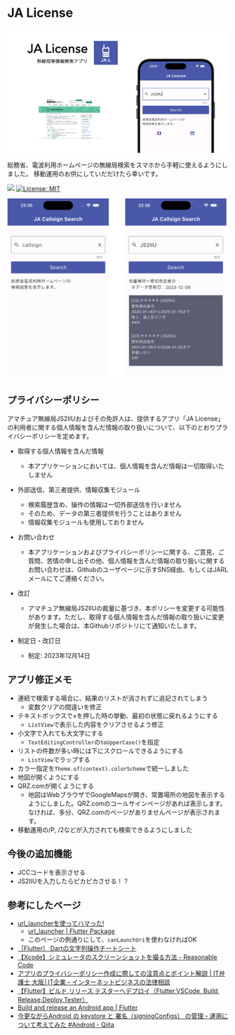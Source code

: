 # JA License

<img src="doc/JALicense.png" width=720>

総務省、電波利用ホームページの無線局検索をスマホから手軽に使えるようにしました。
移動運用のお供にしていだだけたら幸いです。

![](https://byob.yarr.is/JS2IIU-MH/JALicense/time)
[![License: MIT](https://img.shields.io/badge/License-MIT-brightgreen.svg)](LICENSE)

<img src="doc/JALicense_image.png" width=500>

## プライバシーポリシー
アマチュア無線局JS2IIUおよびその免許人は、提供するアプリ「JA License」の利用者に関する個人情報を含んだ情報の取り扱いについて、以下のとおりプライバシーポリシーを定めます。

- 取得する個人情報を含んだ情報
  - 本アプリケーションにおいては、個人情報を含んだ情報は一切取得いたしません

- 外部送信、第三者提供、情報収集モジュール
  - 検索履歴含め、操作の情報は一切外部送信を行いません
  - そのため、データの第三者提供を行うことはありません
  - 情報収集モジュールも使用しておりません

- お問い合わせ
  - 本アプリケーションおよびプライバシーポリシーに関する、ご意見、ご質問、苦情の申し出その他、個人情報を含んだ情報の取り扱いに関するお問い合わせは、Githubのユーザページに示すSNS経由、もしくはJARLメールにてご連絡ください。

- 改訂
  - アマチュア無線局JS2IIUの裁量に基づき、本ポリシーを変更する可能性があります。ただし、取得する個人情報を含んだ情報の取り扱いに変更が発生した場合は、本Githubリポジトリにて通知いたします。

- 制定日・改訂日
  - 制定: 2023年12月14日

## アプリ修正メモ
- 連続で検索する場合に、結果のリストが消されずに追記されてしまう
    - 変数クリアの間違いを修正
- テキストボックスで×を押した時の挙動、最初の状態に戻れるようにする
    - `ListView`で表示した内容をクリアさせるよう修正
- 小文字で入れても大文字にする
    - `TextEditingController`の`toUpperCase()`を指定
- リストの件数が多い時には下にスクロールできるようにする
    - `ListView`でラップする
- カラー指定を`Theme.of(context).colorScheme`で統一しました
- 地図が開くようにする
- QRZ.comが開くようにする
    - 地図はWebブラウザでGoogleMapsが開き、常置場所の地図を表示するようにしました。QRZ.comのコールサインページがあれば表示します。なければ、多分、QRZ.comのページがありませんページが表示されます。
- 移動運用の/P, /2などが入力されても検索できるようにしました

## 今後の追加機能
- JCCコードを表示させる
- JS2IIUを入力したらピカピカさせる！？

## 参考にしたページ
- [url_launcherを使ってハマった!](https://zenn.dev/flutteruniv_dev/articles/ee377ae7f1fe05)
  - [url_launcher | Flutter Package](https://pub.dev/packages/url_launcher)
  - このページの例通りにして、`canLaunchUri`を使わなければOK
- [［Flutter］ Dartの文字列操作チートシート](https://zenn.dev/tris/articles/bf623e5e65fac3)
- [【Xcode】シミュレータのスクリーンショットを撮る方法 - Reasonable Code](https://reasonable-code.com/xcode-simulator-screenshot/)
- [アプリのプライバシーポリシー作成に際しての注意点とポイント解説 | IT弁護士 大阪│IT企業・インターネットビジネスの法律相談](https://www.ys-law.jp/IT/%E3%82%B3%E3%83%A9%E3%83%A0/%E3%82%A2%E3%83%97%E3%83%AA%E3%81%AE%E3%83%97%E3%83%A9%E3%82%A4%E3%83%90%E3%82%B7%E3%83%BC%E3%83%9D%E3%83%AA%E3%82%B7%E3%83%BC%E4%BD%9C%E6%88%90%E3%81%AB%E9%9A%9B%E3%81%97%E3%81%A6%E3%81%AE%E6%B3%A8/)
- [【Flutter】ビルド,リリース,テスターへデプロイ（Flutter,VSCode, Build, Release,Deploy,Tester）](https://isub.co.jp/flutter/flutter-dev-vscode-build-release-deploy-tester/)
- [Build and release an Android app | Flutter](https://docs.flutter.dev/deployment/android)
- [今更ながらAndroid の keystore と 署名（signingConfigs） の管理・運用について考えてみた #Android - Qiita](https://qiita.com/taki4227/items/c5685ec722a195764237)

